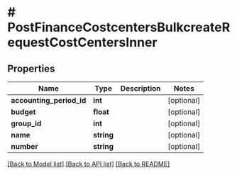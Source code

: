 # # PostFinanceCostcentersBulkcreateRequestCostCentersInner

## Properties

Name | Type | Description | Notes
------------ | ------------- | ------------- | -------------
**accounting_period_id** | **int** |  | [optional]
**budget** | **float** |  | [optional]
**group_id** | **int** |  | [optional]
**name** | **string** |  | [optional]
**number** | **string** |  | [optional]

[[Back to Model list]](../../README.md#models) [[Back to API list]](../../README.md#endpoints) [[Back to README]](../../README.md)
